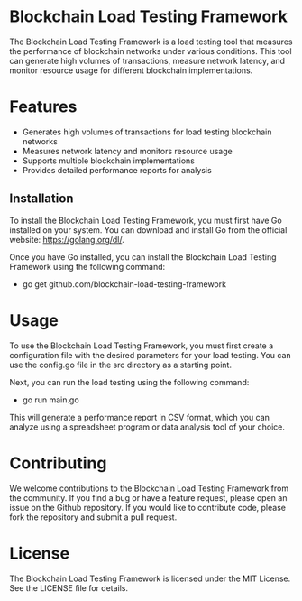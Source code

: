 # Blockchain Load Testing Framework

The Blockchain Load Testing Framework is a load testing tool that measures the performance of blockchain networks under various conditions. This tool can generate high volumes of transactions, measure network latency, and monitor resource usage for different blockchain implementations.

# Features
- Generates high volumes of transactions for load testing blockchain networks
- Measures network latency and monitors resource usage
- Supports multiple blockchain implementations
- Provides detailed performance reports for analysis
## Installation
To install the Blockchain Load Testing Framework, you must first have Go installed on your system. You can download and install Go from the official website: https://golang.org/dl/.

Once you have Go installed, you can install the Blockchain Load Testing Framework using the following command:
- go get github.com/blockchain-load-testing-framework

# Usage
To use the Blockchain Load Testing Framework, you must first create a configuration file with the desired parameters for your load testing. You can use the config.go file in the src directory as a starting point.

Next, you can run the load testing using the following command:
- go run main.go
 
This will generate a performance report in CSV format, which you can analyze using a spreadsheet program or data analysis tool of your choice.

# Contributing
We welcome contributions to the Blockchain Load Testing Framework from the community. If you find a bug or have a feature request, please open an issue on the Github repository. If you would like to contribute code, please fork the repository and submit a pull request.

# License
The Blockchain Load Testing Framework is licensed under the MIT License. See the LICENSE file for details.
